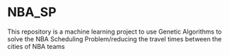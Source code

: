 # NBA_SP
This repository is a machine learning project to use Genetic Algorithms to solve the NBA Scheduling Problem/reducing the travel times between the cities of NBA teams
